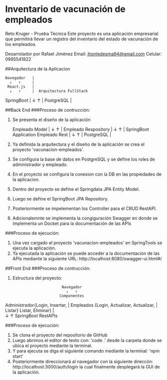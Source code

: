# Inventario de vacunación de empleados
  Reto Kruger - Prueba Técnica
  Este proyecto es una aplicación empresarial que permitirá llevar un registro del inventario del estado de vacunación de los empleados.
  
  Desarrolador por Rafael Jiménez
  Email: jhonledesma94@gmail.com
  Celular: 0995541822

##Arquitectura de la Aplicacion

    Navegador   |
      ↓   ↑     |
     React.js   |
      ↓   ↑     |  Arquitectura FullStack
   SpringBoot   |
      ↓   ↑     |
   PostgreSQL   |
                
##Back End
###Proceso de contrucción:
1. Se presenta el diseño de la aplicación
    
     Empleado Model      |
         ↓   ↑           |
  Empleado Respository   |
         ↓   ↑           |  SpringBoot Application
     Empleado Rest       |
         ↓   ↑           | 
       PostgreSQL        |
       
2. Ya definida la arquitectura y el diseño de la aplicación se crea el proyecto 'vacunacion-empleados'.
3. Se configura la base de datos en PostgreSQL y se define los roles de administrador y empleado.
4. En el proyecto se configura la conexion con la DB en las propiedades de la aplicacion.
5. Dentro del proyecto se define el Springdata JPA Entity Model.
6. Luego se define el SpringBoot JPA Repository.
7. Posteriormente se impelementan los Controller para el CRUD RestAPI.
8. Adicionalemnte se implementa la congiguración Swagger en donde se implementa un Docket para la documentación de las APIs

###Proceso de ejecución:
1. Una vez cargado el proyecto 'vacunacion-empleados' en SpringTools se ejecuta la aplicación.
2. Ya ejecutada la aplicación se puede acceder a la documentación de las APIs mediante la siguiente URL: http://localhost:8080/swagger-ui.html#/

##Front End
###Proceso de contrucción:
1. Estructura del proyecto:

                             Navegador
                               ↓   ↑ 
                            Componentes
Administrador{Login, Insertar,   |  Empleados {Login, Actualizar,
              Actualizar,        |             Listar} 
              Listar, Eliminar}  |  
                               ↓   ↑ 
                        SpringBoot RestAPIs   

###Proceso de ejecución:
1. Se clona el proyecto del repositorio de GitHub
2. Luego abrimos el editor de texto con: 'code .' desde la carpeta donde se ubica el proyecto mediante la terminal.
3. Y para ejecuta se diga el siguiente comando mediante la terminal: 'npm start'
4. Posteriormente direccionará al navegador con la siguiente direccón: http://localhost:3000/auth/login la cual finalmente desplegará la GUI de la aplicación.
